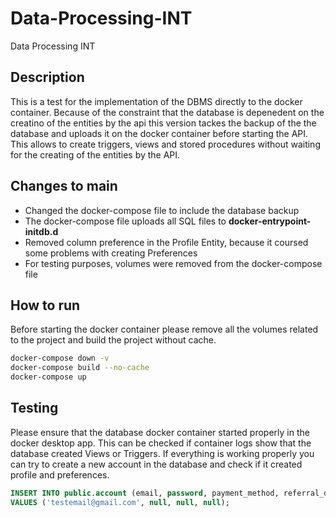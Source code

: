 # Data-Processing-INT
Data Processing INT

## Description
This is a test for the implementation of the DBMS directly to the docker container.
Because of the constraint that the database is depenedent on the creatino of the entities by the api this version tackes the backup of the the database and uploads it on the docker container before starting the API. This allows to create triggers, views and stored procedures without waiting for the creating of the entities by the API.

## Changes to main
- Changed the docker-compose file to include the database backup
- The docker-compose file uploads all SQL files to **docker-entrypoint-initdb.d**
- Removed column preference in the Profile Entity, because it coursed some problems with creating Preferences
- For testing purposes, volumes were removed from the docker-compose file

## How to run
Before starting the docker container please remove all the volumes related to the project and build the project without cache.

```bash
docker-compose down -v
docker-compose build --no-cache
docker-compose up 
```

## Testing
Please ensure that the database docker container started properly in the docker desktop app. This can be checked if container logs show that the database created Views or Triggers.
If everything is working properly  you can try to create a new account in the database and check if it created profile and preferences.

```sql
INSERT INTO public.account (email, password, payment_method, referral_discount_id)
VALUES ('testemail@gmail.com', null, null, null);
```
